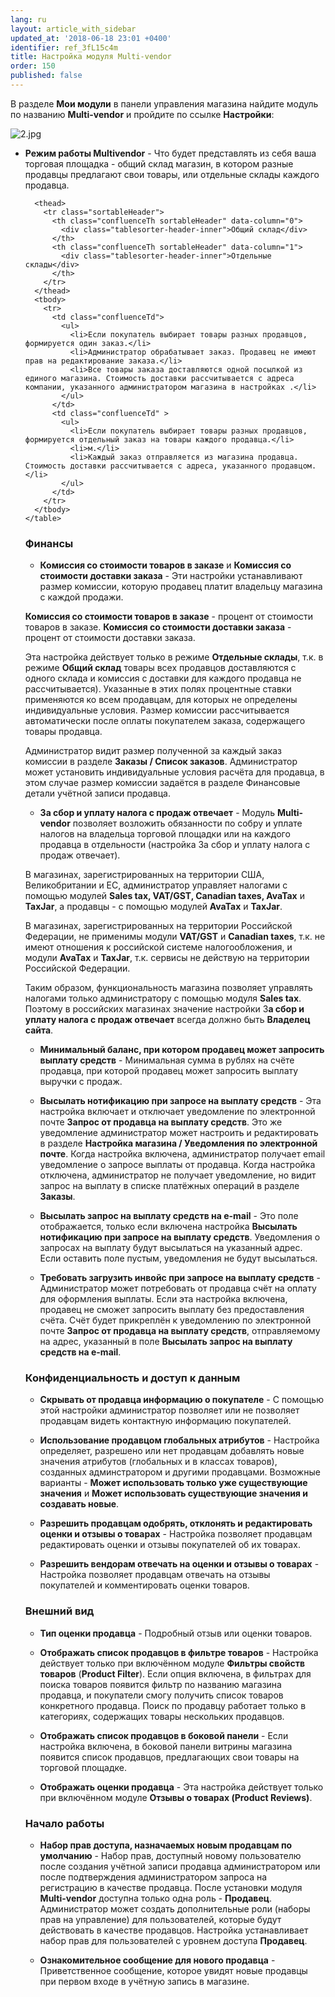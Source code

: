 ```yaml
---
lang: ru
layout: article_with_sidebar
updated_at: '2018-06-18 23:01 +0400'
identifier: ref_3fL15c4m
title: Настройка модуля Multi-vendor
order: 150
published: false
---
```

В разделе **Мои модули** в панели управления магазина найдите модуль по названию **Multi-vendor** и пройдите по ссылке **Настройки**:
    
   ![2.jpg]({{site.baseurl}}/attachments/ref_3fL15c4m/2.jpg)

   *   **Режим работы Multivendor** - Что будет представлять из себя ваша торговая площадка - общий склад магазин, в котором разные продавцы предлагают свои товары, или отдельные склады каждого продавца.  

        <table class="ui compact celled small padded table">
      <thead>
        <tr class="sortableHeader">
          <th class="confluenceTh sortableHeader" data-column="0">
            <div class="tablesorter-header-inner">Общий склад</div>
          </th>
          <th class="confluenceTh sortableHeader" data-column="1">
            <div class="tablesorter-header-inner">Отдельные склады</div>
          </th>
        </tr>
      </thead>
      <tbody>
        <tr>
          <td class="confluenceTd">
            <ul>
              <li>Если покупатель выбирает товары разных продавцов, формируется один заказ.</li>
              <li>Администратор обрабатывает заказ. Продавец не имеют прав на редактирование заказа.</li>
              <li>Все товары заказа доставляются одной посылкой из единого магазина. Стоимость доставки рассчитывается с адреса компании, указанного администратором магазина в настройках .</li>
            </ul>
          </td>
          <td class="confluenceTd" >
            <ul>
              <li>Если покупатель выбирает товары разных продавцов, формируется отдельный заказ на товары каждого продавца.</li>
              <li>м.</li>
              <li>Каждый заказ отправляется из магазина продавца. Стоимость доставки рассчитывается с адреса, указанного продавцом.</li>
            </ul>
          </td>
        </tr>
      </tbody>
    </table>

### Финансы
    
   *   **Комиссия со стоимости товаров в заказе** и **Комиссия со стоимости доставки заказа** - Эти настройки устанавливают размер комиссии, которую продавец платит владельцу магазина с каждой продажи.
   
**Комиссия со стоимости товаров в заказе** - процент от стоимости товаров в заказе. **Комиссия со стоимости доставки заказа** - процент от стоимости доставки заказа. 

Эта настройка действует только в режиме **Отдельные склады**, т.к. в режиме **Общий склад** товары всех продавцов доставляются с одного склада и комиссия с доставки для каждого продавца не рассчитывается). Указанные в этих полях процентные ставки применяются ко всем продавцам, для которых не определены индивидуальные условия. Размер комиссии рассчитывается автоматически после оплаты покупателем заказа, содержащего товары продавца. 

Администратор видит размер полученной за каждый заказ комиссии в разделе **Заказы / Список заказов**. Администратор может установить индивидуальные условия расчёта для продавца, в этом случае размер комиссии задаётся в разделе Финансовые детали учётной записи продавца. 
        
   *   **За сбор и уплату налога с продаж отвечает** - Модуль **Multi-vendor** позволяет возложить обязанности по собру и уплате налогов на владельца торговой площадки или на каждого продавца в отдельности (настройка За сбор и уплату налога с продаж отвечает). 
   
   В магазинах, зарегистрированных на территории США, Великобритании и ЕС, администратор управляет налогами с помощью модулей **Sales tax, VAT/GST, Canadian taxes, AvaTax** и **TaxJar**, а продавцы - с помощью модулей **AvaTax** и **TaxJar**. 
   
   В магазинах, зарегистрированных на территории Российской Федерации, не применимы модули **VAT/GST** и **Canadian taxes**, т.к. не имеют отношения к российской системе налогообложения, и модули **AvaTax** и **TaxJar**, т.к. сервисы не действую на территории Российской Федерации. 
   
   Таким образом, функциональность магазина позволяет управлять налогами только администратору с помощью модуля **Sales tax**. Поэтому в российских магазинах значение настройки З**а сбор и уплату налога с продаж отвечает** всегда должно быть **Владелец сайта**. 
  
   *   **Минимальный баланс, при котором продавец может запросить выплату средств** - Минимальная сумма в рублях на счёте продавца, при которой продавец может запросить выплату выручки с продаж.
    
   *   **Высылать нотификацию при запросе на выплату средств** - Эта настройка включает и отключает уведомление по электронной почте **Запрос от продавца на выплату средств**. Это же уведомление администратор может настроить и редактировать в разделе **Настройка магазина / Уведомления по электронной почте**. Когда настройка включена, администратор получает email уведомление о запросе выплаты от продавца. Когда настройка отключена, администратор не получает уведомление, но видит запрос на выплату в списке платёжных операций в разделе **Заказы**.
    
   *   **Высылать запрос на выплату средств на e-mail** - Это поле отображается, только если включена настройка **Высылать нотификацию при запросе на выплату средств**. Уведомления о запросах на выплату будут высылаться на указанный адрес. Если оставить поле пустым, уведомления не будут высылаться.
    
   *   **Требовать загрузить инвойс при запросе на выплату средств** - Администратор может потребовать от продавца счёт на оплату для оформления выплаты. Если эта настройка включена, продавец не сможет запросить выплату без предоставления счёта. Счёт будет прикреплён к уведомлению по электронной почте **Запрос от продавца на выплату средств**, отправляемому на адрес, указанный в поле **Высылать запрос на выплату средств на e-mail**.
   
### Конфиденциальность и доступ к данным

   *   **Скрывать от продавца информацию о покупателе** - С помощью этой настройки администратор позволяет или не позволяет продавцам видеть контактную информацию покупателей.
    
   *   **Использование продавцом глобальных атрибутов** - Настройка определяет, разрешено или нет продавцам добавлять новые значения атрибутов (глобальных и в классах товаров), созданных админстратором и другими продавцами. Возможные варианты - **Может использовать только уже существующие значения** и **Может использовать существующие значения и создавать новые**.

   *   **Разрешить продавцам одобрять, отклонять и редактировать оценки и отзывы о товарах** - Настройка позволяет продавцам редактировать оценки и отзывы покупателей об их товарах.
   
   *   **Разрешить вендорам отвечать на оценки и отзывы о товарах** - Настройка позволяет продавцам отвечать на отзывы покупателей и комментировать оценки товаров.
   
### Внешний вид   

   *   **Тип оценки продавца** - Подробный отзыв или оценки товаров. 
   
   *   **Отображать список продавцов в фильтре товаров** - Настройка действует только при включённом модуле **Фильтры свойств товаров** (**Product Filter**). Если опция включена, в фильтрах для поиска товаров появится фильтр по названию магазина продавца, и покупатели смогу получить список товаров конкретного продавца. Поиск по продавцу работает только в категориях, содержащих товары нескольких продавцов.
   
   *   **Отображать список продавцов в боковой панели** - Если настройка включена, в боковой панели витрины магазина появится список продавцов, предлагающих свои товары на торговой площадке.
    
   *   **Отображать оценки продавца** - Эта настройка действует только при включённом модуле **Отзывы о товарах (Product Reviews)**.
    
### Начало работы   
    
   *   **Набор прав доступа, назначаемых новым продавцам по умолчанию** - Набор прав, доступный новому пользователю после создания учётной записи продавца администратором или после подтверждения администратором запроса на регистрацию в качестве продавца. После установки модуля **Multi-vendor** доступна только одна роль - **Продавец**. Администратор может создать дополнительные роли (наборы прав на управление) для пользователей, которые будут действовать в качестве продавцов. Настройка устанавливает набор прав для пользователей с уровнем доступа **Продавец**.
   
   *   **Ознакомительное сообщение для нового продавца** - Приветственное сообщение, которое увидят новые продавцы при первом входе в учётную запись в магазине.
   
   

